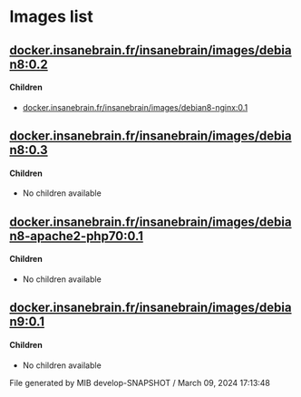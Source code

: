 # Images list

## [docker.insanebrain.fr/insanebrain/images/debian8:0.2](tmp/images/debian8/v0.2/README.md)
#### Children
- [docker.insanebrain.fr/insanebrain/images/debian8-nginx:0.1](tmp/images/debian8-nginx/v0.1/README.md)

## [docker.insanebrain.fr/insanebrain/images/debian8:0.3](tmp/images/debian8/v0.3/README.md)
#### Children
- No children available

## [docker.insanebrain.fr/insanebrain/images/debian8-apache2-php70:0.1](tmp/images/debian8-apache2-php70/v0.1/README.md)
#### Children
- No children available

## [docker.insanebrain.fr/insanebrain/images/debian9:0.1](tmp/images/debian9/v0.1/README.md)
#### Children
- No children available

File generated by MIB develop-SNAPSHOT / March 09, 2024 17:13:48

